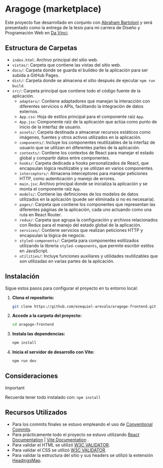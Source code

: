 # Aragoge (marketplace)

Este proyecto fue desarrollado en conjunto con [Abraham Bartoloni](https://github.com/Bartoloni00) y será presentado como la entrega de la tesis para mi carrera de Diseño y Programación Web en [Da Vinci](https://davinci.edu.ar/).

## Estructura de Carpetas

- `index.html`: Archivo principal del sitio web.
- `vistas/`: Carpeta que contiene las vistas del sitio web.
- `docs/`: Carpeta donde se guarda el buildeo de la aplicación para ser subida a GitHub Pages.
- `dist/`: Carpeta donde se almacena el sitio después de ejecutar `npm run build`.
- `src/`: Carpeta principal que contiene todo el código fuente de la aplicación.
  - `adapters/`: Contiene adaptadores que manejan la interacción con diferentes servicios o APIs, facilitando la integración de datos externos.
  - `App.css`: Hoja de estilos principal para el componente raíz `App`.
  - `App.jsx`: Componente raíz de la aplicación que actúa como punto de inicio de la interfaz de usuario.
  - `assets/`: Carpeta destinada a almacenar recursos estáticos como imágenes, fuentes y otros activos utilizados en la aplicación.
  - `components/`: Incluye los componentes reutilizables de la interfaz de usuario que se utilizan en diferentes partes de la aplicación.
  - `contexts/`: Contiene los contextos de React para manejar el estado global y compartir datos entre componentes.
  - `hooks/`: Carpeta dedicada a hooks personalizados de React, que encapsulan lógica reutilizable y se utilizan en varios componentes.
  - `interceptors/`: Almacena interceptores para manejar peticiones HTTP, como autenticación y manejo de errores.
  - `main.jsx`: Archivo principal donde se inicializa la aplicación y se monta el componente raíz `App`.
  - `models/`: Contiene las definiciones de los modelos de datos utilizados en la aplicación (puede ser eliminada si no es necesaria).
  - `pages/`: Carpeta que contiene los componentes que representan las diferentes páginas de la aplicación, cada uno actuando como una ruta en React Router.
  - `redux/`: Carpeta que agrupa la configuración y archivos relacionados con Redux para el manejo del estado global de la aplicación.
  - `services/`: Contiene servicios que realizan peticiones HTTP y encapsulan la lógica de negocio.
  - `styled-components/`: Carpeta para componentes estilizados utilizando la librería `styled-components`, que permite escribir estilos en JavaScript.
  - `utilities/`: Incluye funciones auxiliares y utilidades reutilizables que son utilizadas en varias partes de la aplicación.

## Instalación

Sigue estos pasos para configurar el proyecto en tu entorno local:

1. **Clona el repositorio:**
    ```bash
    git clone https://github.com/ezequiel-arevalo/aragoge-frontend.git
    ```

2. **Accede a la carpeta del proyecto:**
    ```bash
    cd aragoge-frontend
    ```

3. **Instala las dependencias:**
    ```bash
    npm install
    ```

4. **Inicia el servidor de desarrollo con Vite:**
    ```bash
    npm run dev
    ```

## Consideraciones

> [!IMPORTANT]
> Recuerda tener todo instalado con:  `npm install`

## Recursos Utilizados

- Para los commits finales se estuvo empleando el uso de [Conventional Commits](https://www.conventionalcommits.org/en/v1.0.0/).
- Para prácticamente todo el proyecto se estuvo utilizando [React Documentation](https://es.react.dev/learn) | [Vite Documentation](https://es.vitejs.dev/guide/) .
- Para validar el HTML se utilizó [W3C VALIDATOR](https://validator.w3.org/#validate_by_input).
- Para validar el CSS se utilizó [W3C VALIDATOR](https://jigsaw.w3.org/css-validator/#validate_by_input).
- Para validar la estructura del sitio y sus headers se utilizó la extensión [HeadingsMap](https://chromewebstore.google.com/detail/headingsmap/flbjommegcjonpdmenkdiocclhjacmbi).